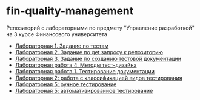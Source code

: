 # fin-quality-management
Репозиторий с лабораторными по предмету "Управление разработкой" на 3 курсе Финансового университета

- [Лабораторная 1. Задание по тестам](lab1_tests/README.md)
- [Лабораторная 2. Задание по get запросу к репозиторию](lab1_parse_github/README.md)
- [Лабораторная 3. Задание по созданию тестовой документации](lab2.md)
- [Лабораторная работа 4. Методы тест-дизайна](lab4.md)
- [Лабораторная работа 1. Тестирование документации](lab1.pdf)
- [Лабораторная 2: работа с классификацией видов тестирования](Lab_2_Testing_Classification.pdf)
- [Лабораторная 5: ручное тестирование](lab5(2).md)
- [Лабораторная 5: автоматизированное тестирование](lab6.md)

